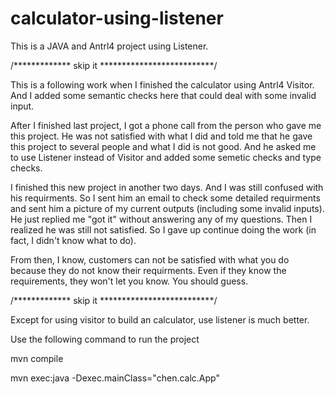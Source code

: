 # calculator-using-listener
This is a JAVA and Antrl4 project using Listener.

/************* skip it **************************/

This is a following work when I finished the calculator using Antrl4 Visitor. And I added some semantic checks here that could deal with some invalid input. 

After I finished last project, I got a phone call from the person who gave me this project. He was not satisfied with what I did and told me that he gave this project to several people and what I did is not good. And he asked me to use Listener instead of Visitor and added some semetic checks and type checks. 

I finished this new project in another two days. And I was still confused with his requirments. So I sent him an email to check some detailed requirments and sent him a picture of my current outputs (including some invalid inputs). He just replied me "got it" without answering any of my questions. Then I realized he was still not satisfied. So I gave up continue doing the work (in fact, I didn't know what to do). 

From then, I know, customers can not be satisfied with what you do because they do not know their requirments. Even if they know the requirements, they won't let you know. You should guess.

/************* skip it **************************/

Except for using visitor to build an calculator, use listener is much better. 

Use the following command to run the project

mvn compile

mvn exec:java -Dexec.mainClass="chen.calc.App"
